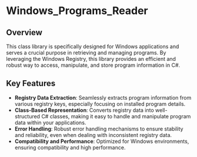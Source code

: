 # Windows_Programs_Reader

## Overview

This class library is specifically designed for Windows applications and serves a crucial purpose in retrieving and managing programs. By leveraging the Windows Registry, this library provides an efficient and robust way to access, manipulate, and store program information in C#.

## Key Features

- **Registry Data Extraction**: Seamlessly extracts program information from various registry keys, especially focusing on installed program details.
- **Class-Based Representation**: Converts registry data into well-structured C# classes, making it easy to handle and manipulate program data within your applications.
- **Error Handling**: Robust error handling mechanisms to ensure stability and reliability, even when dealing with inconsistent registry data.
- **Compatibility and Performance**: Optimized for Windows environments, ensuring compatibility and high performance.
